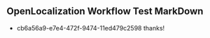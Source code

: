 ## OpenLocalization Workflow Test MarkDown
* cb6a56a9-e7e4-472f-9474-11ed479c2598 thanks!

<!--HONumber=Sep16_HO1-->


